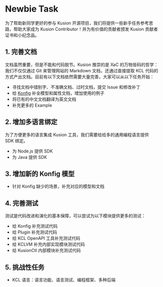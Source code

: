 # Newbie Task

为了帮助新同学更好的参与 Kusion 开源项目，我们将提供一些新手任务参考思路，帮助大家成为 Kusion Contributor！并为有价值的贡献者颁发 Kusion 贡献者证书和小纪念品。

## 1. 完善文档

文档虽然重要，但是不能和代码脱节。Kusion 推崇的是 XaC 的万物皆码的哲学：我们不仅仅通过 Git 来管理网站的 Markdown 文档，还通过直接提取 KCL 代码的方式产出文档。目前有以下文档依然需要大量完善，大家可以从以下任务开始：

- 寻找文档中错别字、不准确文档、过时文档，提交 Issue 和修改补丁
- 给 [Konfig](https://github.com/KusionStack/konfig) 补全模型和属性文档，增加使用的例子
- 将已有的中文文档翻译为英文文档
- 补充更多的 Example

## 2. 增加多语言绑定

为了方便更多的语言集成 Kusion 工具，我们需要给给多的通用编程语言提供 SDK 绑定。

- 为 Node.js 提供 SDK
- 为 Java 提供 SDK


## 3. 增加新的 Konfig 模型

- 针对 Konfig 缺少的场景，补充对应的模型和文档

## 4. 完善测试

测试是代码改进和演化的基本保障，可以尝试为以下模块提供更多的测试：

- 给 Konfig 补充测试代码
- 给 Plugin 补充测试代码
- 给 KCL OpenAPI 工具补充测试代码
- 给 KCLVM 补充内部实现模块测试代码
- 给 KusionCtl 内部模块补充测试代码

## 5. 挑战性任务

- KCL 语言：语言功能、语言测试、编程框架、多种后端
